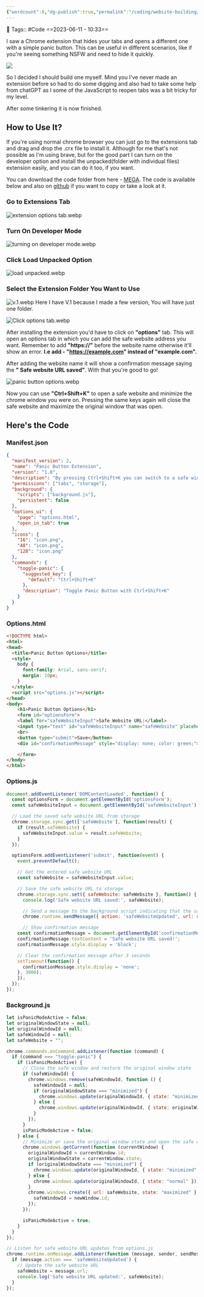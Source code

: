 ```yaml
---
{"wordcount":0,"dg-publish":true,"permalink":"/coding/website-building/panic-button/","dgPassFrontmatter":true,"noteIcon":"3","created":"2023-11-14T21:08:37.123+05:30","updated":"2024-01-13T18:48:17.679+05:30"}
---
```


🧶 Tags:: #Code 
==2023-06-11 - 10:33==

I saw a Chrome extension that hides your tabs and opens a different one with a simple panic button. This can be useful in different scenarios, like if you're seeing something NSFW and need to hide it quickly.

<img src="https://exiasgarden.pages.dev/wp-content/uploads/2023/06/Panic-button-1024x576.webp">

So I decided I should build one myself. Mind you I've never made an extension before so had to do some digging and also had to take some help from chatGPT as I some of the JavaScript to reopen tabs was a bit tricky for my level.

After some tinkering it is now finished.

## How to Use It?
If you're using normal chrome browser you can just go to the extensions tab and drag and drop the .crx file to install it. Although for me that's not possible as I'm using brave, but for the good part I can turn on the developer option and install the unpacked(folder with individual files) extension easily, and you can do it too, if you want.

You can download the code folder from here - [MEGA](https://mega.nz/folder/QMFnDTLT#myiZp-fL2OsbyOB5pEb_Zg). The code is available below and also on [github](https://github.com/ooexiaoo/Panic-Button-Extension) if you want to copy or take a look at it.
### Go to Extensions Tab
![extension options tab.webp](/img/user/extension%20options%20tab.webp)

### Turn On Developer Mode
![turning on developer mode.webp](/img/user/turning%20on%20developer%20mode.webp)

### Click Load Unpacked Option
![load unpacked.webp](/img/user/load%20unpacked.webp)

### Select the Extension Folder You Want to Use
![v.1.webp](/img/user/v.1.webp)
Here I have V.1 because I made a few version, You will have just one folder.

![Click options tab.webp](/img/user/Click%20options%20tab.webp)

After installing the extension you'd have to click on **"options"** tab. This will open an options tab in which you can add the safe website address you want. Remember to add **"https://"** before the website name otherwise it'll show an error. **I.e add - "https://example.com" instead of "example.com".**

After adding the website name it will show a confirmation message saying the **" Safe website URL saved"**. With that you're good to go!

![panic button options.webp](/img/user/panic%20button%20options.webp)

Now you can use **"Ctrl+Shift+K"** to open a safe website and minimize the chrome window you were on. Pressing the same keys again will close the safe website and maximize the original window that was open.

## Here's the Code
### Manifest.json
```json
{
  "manifest_version": 2,
  "name": "Panic Button Extension",
  "version": "1.0",
  "description": "By pressing Ctrl+Shift+K you can switch to a safe window quickly. Go in extension options to add your safe window.",
  "permissions": ["tabs", "storage"],
  "background": {
    "scripts": ["background.js"],
    "persistent": false
  },
  "options_ui": {
    "page": "options.html",
    "open_in_tab": true
  },
  "icons": {
    "16": "icon.png",
    "48": "icon.png",
    "128": "icon.png"
  },
  "commands": {
    "toggle-panic": {
      "suggested_key": {
        "default": "Ctrl+Shift+K"
      },
      "description": "Toggle Panic Button with Ctrl+Shift+K"
    }
  }
}
```
### Options.html

```html
<!DOCTYPE html>
<html>
<head>
  <title>Panic Button Options</title>
  <style>
    body {
      font-family: Arial, sans-serif;
      margin: 10px;
    }
  </style>
  <script src="options.js"></script>
</head>
<body>
    <h1>Panic Button Options</h1>
    <form id="optionsForm">
    <label for="safeWebsiteInput">Safe Website URL:</label>
    <input type="text" id="safeWebsiteInput" name="safeWebsite" placeholder="Enter safe website URL">
    <br>
    <button type="submit">Save</button>
    <div id="confirmationMessage" style="display: none; color: green;"></div>

    </form>
</body>
</html>
```

### Options.js
```js
document.addEventListener('DOMContentLoaded', function() {
  const optionsForm = document.getElementById('optionsForm');
  const safeWebsiteInput = document.getElementById('safeWebsiteInput');

  // Load the saved safe website URL from storage
  chrome.storage.sync.get(['safeWebsite'], function(result) {
    if (result.safeWebsite) {
      safeWebsiteInput.value = result.safeWebsite;
    }
  });

  optionsForm.addEventListener('submit', function(event) {
    event.preventDefault();

    // Get the entered safe website URL
    const safeWebsite = safeWebsiteInput.value;

    // Save the safe website URL to storage
    chrome.storage.sync.set({ safeWebsite: safeWebsite }, function() {
      console.log('Safe website URL saved:', safeWebsite);

      // Send a message to the background script indicating that the safe website URL has been updated
      chrome.runtime.sendMessage({ action: 'safeWebsiteUpdated', url: safeWebsite });

      // Show confirmation message
    const confirmationMessage = document.getElementById('confirmationMessage');
    confirmationMessage.textContent = 'Safe website URL saved!';
    confirmationMessage.style.display = 'block';

    // Clear the confirmation message after 3 seconds
    setTimeout(function() {
      confirmationMessage.style.display = 'none';
    }, 3000);
    });
  });
});
```

### Background.js
```js
let isPanicModeActive = false;
let originalWindowState = null;
let originalWindowId = null;
let safeWindowId = null;
let safeWebsite = "";

chrome.commands.onCommand.addListener(function (command) {
  if (command === "toggle-panic") {
    if (isPanicModeActive) {
      // Close the safe window and restore the original window state
      if (safeWindowId) {
        chrome.windows.remove(safeWindowId, function () {
          safeWindowId = null;
          if (originalWindowState === "minimized") {
            chrome.windows.update(originalWindowId, { state: "minimized" });
          } else {
            chrome.windows.update(originalWindowId, { state: originalWindowState });
          }
        });
      }
      isPanicModeActive = false;
    } else {
      // Minimize or save the original window state and open the safe website in a new window
      chrome.windows.getCurrent(function (currentWindow) {
        originalWindowId = currentWindow.id;
        originalWindowState = currentWindow.state;
        if (originalWindowState === "minimized") {
          chrome.windows.update(originalWindowId, { state: "minimized" });
        } else {
          chrome.windows.update(originalWindowId, { state: "normal" });
        }
        chrome.windows.create({ url: safeWebsite, state: "maximized" }, function (newWindow) {
          safeWindowId = newWindow.id;
        });
      });

      isPanicModeActive = true;
    }
  }
});

// Listen for safe website URL updates from options.js
chrome.runtime.onMessage.addListener(function (message, sender, sendResponse) {
  if (message.action === 'safeWebsiteUpdated') {
    // Update the safe website URL
    safeWebsite = message.url;
    console.log('Safe website URL updated:', safeWebsite);
  }
});
```